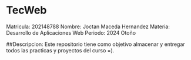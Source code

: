 # TecWeb
Matricula: 202148788
Nombre: Joctan Maceda Hernandez
Materia: Desarrollo de Aplicaciones Web
Periodo: 2024 Otoño

##Descripcion:
Este repositorio tiene como objetivo almacenar y entregar todos las practicas y proyectos del curso =).

